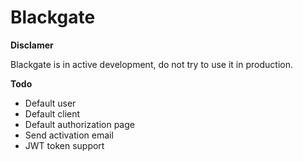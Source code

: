 # Blackgate

__Disclamer__

Blackgate is in active development, do not try to use it in production.

__Todo__

- Default user 
- Default client
- Default authorization page
- Send activation email
- JWT token support